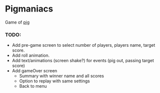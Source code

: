 # Pigmaniacs
Game of [pig](https://en.wikipedia.org/wiki/Pig_(dice_game))

### TODO:

- Add pre-game screen to select number of players, players name, target score.
- Add roll animation.
- Add text/animations (screen shake?) for events (pig out, passing target score)
- Add gameOver screen
    - Summary with winner name and all scores
    - Option to replay with same settings
    - Back to menu
